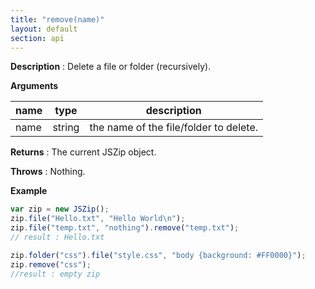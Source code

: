 ```yaml
---
title: "remove(name)"
layout: default
section: api
---
```


__Description__ : Delete a file or folder (recursively).

__Arguments__

 name | type   | description                            
------|--------|----------------------------------------
 name | string | the name of the file/folder to delete. 

__Returns__ : The current JSZip object.

__Throws__ : Nothing.

<!--
__Complexity__ : **O(k)** where k is the number of entry to delete (may be > 1
when removing a folder).
-->

__Example__

```js
var zip = new JSZip();
zip.file("Hello.txt", "Hello World\n");
zip.file("temp.txt", "nothing").remove("temp.txt");
// result : Hello.txt

zip.folder("css").file("style.css", "body {background: #FF0000}");
zip.remove("css");
//result : empty zip
```


